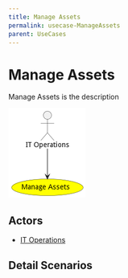 ```yaml
---
title: Manage Assets
permalink: usecase-ManageAssets
parent: UseCases
---
```

# Manage Assets

Manage Assets is the description

![Activities Diagram](./Activities.png)

## Actors

* [IT Operations](actor-itops)











## Detail Scenarios





